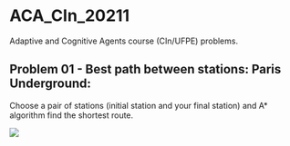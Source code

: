 # ACA_CIn_20211
Adaptive and Cognitive Agents course (CIn/UFPE) problems.

## Problem 01 - Best path between stations: Paris Underground:
Choose a pair of stations (initial station and your final station) and A* algorithm find the shortest route.

![](Tarefa_01/ACA_Tarefa_01_img.png)



